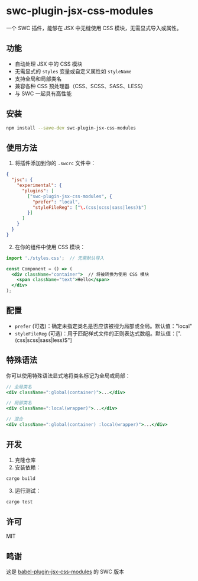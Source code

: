 # swc-plugin-jsx-css-modules

一个 SWC 插件，能够在 JSX 中无缝使用 CSS 模块，无需显式导入或属性。

## 功能

- 自动处理 JSX 中的 CSS 模块
- 无需显式的 `styles` 变量或自定义属性如 `styleName`
- 支持全局和局部类名
- 兼容各种 CSS 预处理器（CSS、SCSS、SASS、LESS）
- 与 SWC 一起具有高性能

## 安装

```bash
npm install --save-dev swc-plugin-jsx-css-modules
```

## 使用方法

1. 将插件添加到你的 `.swcrc` 文件中：

```json
{
  "jsc": {
    "experimental": {
      "plugins": [
        ["swc-plugin-jsx-css-modules", {
          "prefer": "local",
          "styleFileReg": ["\.(css|scss|sass|less)$"]
        }]
      ]
    }
  }
}
```

2. 在你的组件中使用 CSS 模块：

```jsx
import './styles.css';  // 无需默认导入

const Component = () => (
  <div className="container">  // 将被转换为使用 CSS 模块
    <span className="text">Hello</span>
  </div>
);
```

## 配置

- `prefer` (可选)：确定未指定类名是否应该被视为局部或全局。默认值："local"
- `styleFileReg` (可选)：用于匹配样式文件的正则表达式数组。默认值：["\.(css|scss|sass|less)$"]

## 特殊语法

你可以使用特殊语法显式地将类名标记为全局或局部：

```jsx
// 全局类名
<div className=":global(container)">...</div>

// 局部类名
<div className=":local(wrapper)">...</div>

// 混合
<div className=":global(container) :local(wrapper)">...</div>
```

## 开发

1. 克隆仓库
2. 安装依赖：
```bash
cargo build
```

3. 运行测试：
```bash
cargo test
```

## 许可

MIT

## 鸣谢

这是 [babel-plugin-jsx-css-modules](https://github.com/CJY0208/babel-plugin-jsx-css-modules) 的 SWC 版本

